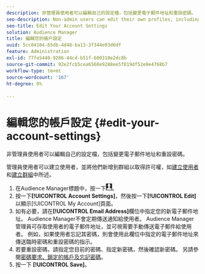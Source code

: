```yaml
---
description: 非管理員使用者可以編輯自己的設定檔，包括變更電子郵件地址和重設密碼。
seo-description: Non-admin users can edit their own profiles, including changing their email addresses and resetting their passwords.
seo-title: Edit Your Account Settings
solution: Audience Manager
title: 編輯您的帳戶設定
uuid: 5cc04104-65db-4d48-ba13-3f344e03d6df
feature: Administration
exl-id: 77fe5440-9286-44cd-b51f-600310e2dc8b
source-git-commit: 92e2fcb5cea6560e9288ee5f819df52e9e4768b7
workflow-type: tm+mt
source-wordcount: '167'
ht-degree: 0%

---
```


# 編輯您的帳戶設定 {#edit-your-account-settings}

非管理員使用者可以編輯自己的設定檔，包括變更電子郵件地址和重設密碼。

<!-- t_edit_account_settings.xml -->

管理員使用者可以建立使用者，並將他們新增到群組以取得許可權，如[建立使用者](../../features/administration/administration-overview.md#create-users)和[建立群組](../../features/administration/administration-overview.md#create-group)中所述。

1. 在Audience Manager標題中，按一下![](assets/icon_profile.png)。
1. 按一下&#x200B;**[!UICONTROL Account Settings]**，然後按一下&#x200B;**[!UICONTROL Edit]**&#x200B;以顯示[!UICONTROL My Account]頁面。
1. 如有必要，請在&#x200B;**[!UICONTROL Email Address]**&#x200B;欄位中指定您的新電子郵件地址。 Audience Manager不會定期傳送通知給使用者。 Audience Manager管理員可存取使用者的電子郵件地址，並可視需要手動傳送電子郵件給使用者。 例如，如果使用者忘記其密碼，則會使用此欄位中指定的電子郵件地址來傳送臨時密碼和重設密碼的指示。
1. 若要重設密碼，請指定您目前的密碼、指定新密碼，然後確認新密碼。
另請參閱[密碼要求、鎖定的帳戶及忘記密碼](../../reference/password-requirements.md)。
1. 按一下 **[!UICONTROL Save]**。
